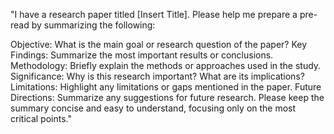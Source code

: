"I have a research paper titled [Insert Title]. Please help me prepare a pre-read by summarizing the following:

Objective: What is the main goal or research question of the paper?
Key Findings: Summarize the most important results or conclusions.
Methodology: Briefly explain the methods or approaches used in the study.
Significance: Why is this research important? What are its implications?
Limitations: Highlight any limitations or gaps mentioned in the paper.
Future Directions: Summarize any suggestions for future research.
Please keep the summary concise and easy to understand, focusing only on the most critical points."

